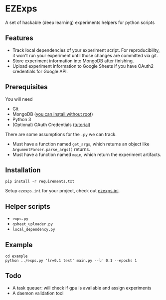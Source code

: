 # EZExps

A set of hackable (deep learning) experiments helpers for python scripts

## Features

- Track local dependencies of your experiment script. For reproducibility, it won't run your experiment until those changes are committed via git.
- Store experiment information into MongoDB after finishing.
- Upload experiment information to Google Sheets if you have OAuth2 credentials for Google API.

## Prerequisites

You will need

- Git
- MongoDB ([you can install without root](https://groups.google.com/forum/#!topic/mongodb-user/DUpcIkoAv88))
- Python 3
- (Optional) OAuth Credentials ([tutorial](http://gspread.readthedocs.io/en/latest/oauth2.html))

There are some assumptions for the `.py` we can track.

- Must have a function named `get_args`, which returns an object like `ArgumentParser.parse_args()` returns.
- Must have a function named `main`, which return the experiment artifacts.


## Installation

```
pip install -r requirements.txt
```

Setup `ezexps.ini` for your project, check out [ezexps.ini](example/ezexps.ini).

## Helper scripts

- `exps.py` 
- `gsheet_uploader.py`
- `local_dependency.py`

## Example

```
cd example
python ../exps.py 'lr=0.1 test' main.py --lr 0.1 --epochs 1
```

## Todo

- A task queuer: will check if gpu is available and assign experiments
- A daemon validation tool
